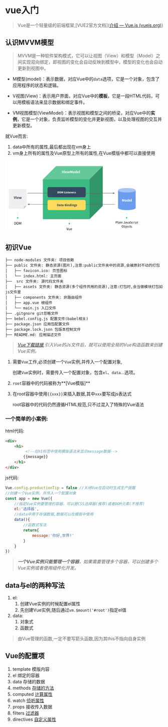 # vue入门

> Vue是一个轻量级的前端框架,[VUE2官方文档]([介绍 — Vue.js (vuejs.org)](https://v2.cn.vuejs.org/v2/guide/))

## 认识MVVM模型

> MVVM是一种软件架构模式，它可以让视图（View）和模型（Model）之间实现双向绑定，即视图的变化会自动反映到模型中，模型的变化也会自动更新到视图中。

- M模型(model)：表示数据，对应Vue中的`data`选项，它是一个对象，包含了应用程序的状态和逻辑。

- V视图(View)：表示用户界面，对应Vue中的**模板**，它是一段HTML代码，可以用模板语法来显示数据和绑定事件。

- VM视图模型(ViewModel)：表示视图和模型之间的桥梁，对应Vue中的**实例**，它是一个对象，负责监听模型的变化并更新视图，以及处理视图的交互并更新模型。

就Vue而言:

1. data中所有的属性,最后都出现在vm身上
2. vm身上所有的属性及Vue原型上所有的属性,在Vue模版中都可以直接使用

<img src="../img/MVVM.png" alt="MVVM" style="zoom: 67%;" />

## 初识Vue

```
├── node-modules 文件夹: 项目依赖
├── public 文件夹: 静态资源(图片),注意:public文件夹中的资源,会被原封不动的打包
│	├── favicon.ico: 页签图标
│	└── index.html: 主页面
├──  src 文件夹: 源代码文件夹
│	├── assets 文件夹: 静态资源(多个组件共用的资源),注意:打包时,会当做模块打包如js文件里
│	├── components 文件夹: 非路由组件
│	├── app.vue 根组件
│	└── main.js 入口文件
├── .gitgnore git忽略文件
├── bebel.config.js 配置文件(babel相关)
├── package.json 应用包配置文件
├── package.lock.json 包版本控制文件
├── README.md: 应用描述文件
```

> *[Vue下载链接](https://v2.cn.vuejs.org/v2/guide/installation.html),引入Vue的Js文件后，就可以使用全局的Vue构造函数来创建Vue实例。*

1. 需要`Vue`工作,必须创建一个`Vue`实例,并传入一个配置对象,

   创建`Vue`实例时，需要传入一个配置对象，包含`el`、`data`...选项。

2. `root`容器中的代码被称为**[Vue模版]**

3. 在root容器中使用`{{xxx}}`来插入数据,其中`xxx`要写成js表达式

   root容器中的代码仍然遵循HTML规范,只不过混入了特殊的Vue语法

### 一个简单的小案例:

html代码:

```html
<div>
    <h1>
         <!--在h1标签中使用模版语法来显示message数据-->
    	{{message}}
    </h1>
</div>
```

js代码:

```js
Vue.config.productionTip = false //关闭Vue在启动时生成生产提醒
//创建一个Vue实例，并传入一个配置对象
const app = new Vue({
    //指定Vue实例要管理的容器，可以是CSS选择器(推荐)或者DOM元素(不推荐)
    el:'选择器',
    //data中用于存储数据,数据可以在模版中使用
    data(){
        //函数式写法
        return{
            message:'你好,世界!'
        }
    }
})
```

> ***一个Vue实例只能管理一个容器**，如果需要管理多个容器，可以创建多个Vue实例或者使用组件化开发。*

## data与el的两种写法

1. el:
   1. 创建Vue实例的时候配置el属性
   2. 先创建Vue实例,随后通过`vm.$mount('#root')`指定el值
2. data:
   1. 对象式
   2. 函数式

> 由Vue管理的函数,一定不要写箭头函数,因为其this不指向自身实例

## Vue的配置项

1. template 模版内容
2. el 绑定的容器
3. data 存储的数据
4. methods [存储的方法](./02-模版语法.md#2.事件绑定)
5. computed [计算属性](./03-newVue配置项.md#5.`computed`)
6. watch [侦听属性](./03-newVue配置项.md#6.`watch`)
7. props 接收传入数据
8. filters [过滤器](./03-newVue配置项.md#7.`filters`)
9. directives [自定义属性](./02-模版语法.md#三、自定义指令)